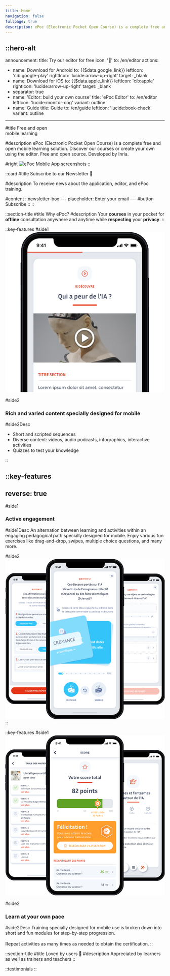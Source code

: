 ```yaml
---
title: Home
navigation: false 
fullpage: true
description: ePoc (Electronic Pocket Open Course) is a complete free and open mobile learning solution. Free and open source. Developed by Inria.
---
```

::hero-alt
---
announcement:
  title: Try our editor for free
  icon: '🚀'
  to: /en/editor
actions:
  - name: Download for Android
    to: {{$data.google_link}}
    leftIcon: 'cib:google-play'
    rightIcon: 'lucide:arrow-up-right'
    target: _blank
  - name: Download for iOS
    to: {{$data.apple_link}}
    leftIcon: 'cib:apple'
    rightIcon: 'lucide:arrow-up-right'
    target: _blank
  - separator: true
  - name: 'Editor: build your own course'
    title: 'ePoc Editor'
    to: /en/editor
    leftIcon: 'lucide:monitor-cog'
    variant: outline
  - name: Guide
    title: Guide
    to: /en/guide
    leftIcon: 'lucide:book-check'
    variant: outline
---

#title
Free and open<br/>mobile learning

#description
ePoc (Electronic Pocket Open Course) is a complete free and open mobile learning solution. Discover our courses or create your own using the editor. Free and open source. Developed by Inria.

#right
![ePoc Mobile App screenshots](/images/epoc-promo-blanc.png)
::

::card
#title
Subscribe to our Newsletter 💌

#description
To receive news about the application, editor, and ePoc training.

#content
    ::newsletter-box
    ---
    placeholder: Enter your email
    ---
    #button
    Subscribe
    ::
::

::section-title 
#title
Why ePoc?
#description
Your **courses** in your pocket for **offline** consultation anywhere and anytime while **respecting** your **privacy**.
::

::key-features
#side1
![Example video content image](/images/video.png)

#side2
### Rich and varied content specially designed for mobile

#side2Desc
- Short and scripted sequences
- Diverse content: videos, audio podcasts, infographics, interactive activities
- Quizzes to test your knowledge

::

::key-features
---
reverse: true
---
#side1
### Active engagement

#side1Desc
An alternation between learning and activities within an engaging pedagogical path specially designed for mobile.
Enjoy various fun exercises like drag-and-drop, swipes, multiple choice questions, and many more.

#side2
![Example quiz content image](/images/quiz.png)
::

::key-features
#side1
![Example quiz content image](/images/progression.png)

#side2
### Learn at your own pace

#side2Desc
Training specially designed for mobile use is broken down into short and fun modules for step-by-step progression.
<br/><br/>
Repeat activities as many times as needed to obtain the certification.
::

::section-title
#title
Loved by users 🤩
#description
Appreciated by learners as well as trainers and teachers
::

::testimonials
::

